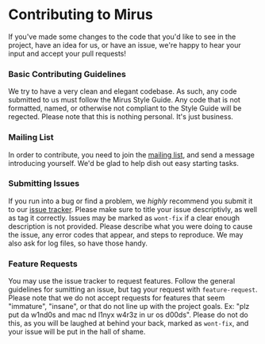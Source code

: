 # Contributing to Mirus
If you've made some changes to the code that you'd like to see in the project, have an idea for us, or have an issue, we're happy to hear your input and accept your pull requests!

### Basic Contributing Guidelines
We try to have a very clean and elegant codebase.  As such, any code submitted to us must follow the Mirus Style Guide.  Any code that is not formatted, named, or otherwise not compliant to the Style Guide will be regected.  Please note that this is nothing personal.  It's just business.

### Mailing List
In order to contribute, you need to join the [mailing list](https://groups.google.com/forum/#!forum/mirus-dev), and send a message introducing yourself.  We'd be glad to help dish out easy starting tasks.

### Submitting Issues
If you run into a bug or find a problem, we *highly* recommend you submit it to our [issue tracker](https://github.com/joshbeitler/mirus/issues).  Please make sure to title your issue descriptivly, as well as tag it correctly.  Issues may be marked as `wont-fix` if a clear enough description is not provided.  Please describe what you were doing to cause the issue, any error codes that appear, and steps to reproduce.  We may also ask for log files, so have those handy.

### Feature Requests
You may use the issue tracker to request features.  Follow the general guidelines for sumitting an issue, but tag your request with `feature-request`.  Please note that we do not accept requests for features that seem "immature", "insane", or that do not line up with the project goals.  Ex: "plz put da w1nd0s and mac nd l1nyx w4r3z in ur os d00ds".  Please do not do this, as you will be laughed at behind your back, marked as `wont-fix`, and your issue will be put in the hall of shame.
